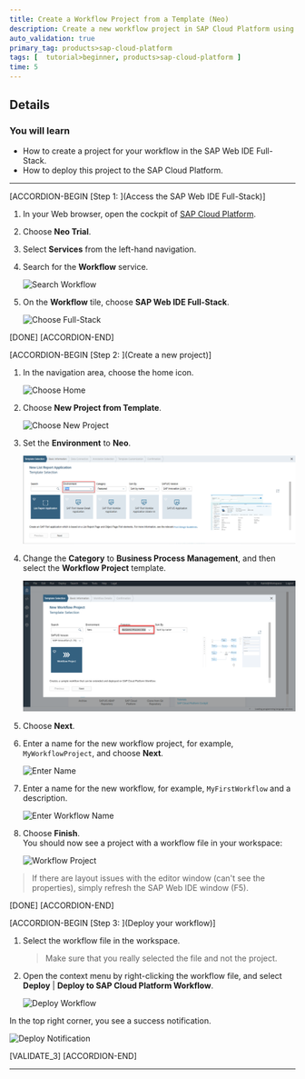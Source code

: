 ```yaml
---
title: Create a Workflow Project from a Template (Neo)
description: Create a new workflow project in SAP Cloud Platform using SAP Web IDE.
auto_validation: true
primary_tag: products>sap-cloud-platform
tags: [  tutorial>beginner, products>sap-cloud-platform ]
time: 5
---
```


## Details
### You will learn  
  - How to create a project for your workflow in the SAP Web IDE Full-Stack.
  - How to deploy this project to the SAP Cloud Platform.

---

[ACCORDION-BEGIN [Step 1: ](Access the SAP Web IDE Full-Stack)]
1. In your Web browser, open the cockpit of [SAP Cloud Platform](https://account.hanatrial.ondemand.com/cockpit).
2. Choose **Neo Trial**.
3. Select **Services** from the left-hand navigation.

4. Search for the **Workflow** service.

    ![Search Workflow](search-workflow.png)

3. On the **Workflow** tile, choose **SAP Web IDE Full-Stack**.

    ![Choose Full-Stack](choose-full-stack.png)

[DONE]
[ACCORDION-END]

[ACCORDION-BEGIN [Step 2: ](Create a new project)]
1. In the navigation area, choose the home icon.

    ![Choose Home](choose-home.png)

2. Choose **New Project from Template**.

    ![Choose New Project](new-project.png)

3. Set the **Environment** to **Neo**.

    ![Set Environment](set-environment.png)

4. Change the **Category** to **Business Process Management**, and then select the **Workflow Project** template.

    ![Change Category](select-category1.png)

5. Choose **Next**.

6. Enter a name for the new workflow project, for example, `MyWorkflowProject`, and choose **Next**.

    ![Enter Name](enter-name.png)

7. Enter a name for the new workflow, for example, `MyFirstWorkflow` and a description.

    ![Enter Workflow Name](enter-wf-name.png)

8. Choose **Finish**.   
   You should now see a project with a workflow file in your workspace:

    ![Workflow Project](workflow-project.png)

> If there are layout issues with the editor window (can't see the properties), simply refresh the SAP Web IDE window (F5).

[DONE]
[ACCORDION-END]

[ACCORDION-BEGIN [Step 3: ](Deploy your workflow)]
1. Select the workflow file in the workspace.
    >Make sure that you really selected the file and not the project.

2. Open the context menu by right-clicking the workflow file, and select **Deploy** | **Deploy to SAP Cloud Platform Workflow**.

    ![Deploy Workflow](deploy-workflow.png)

In the top right corner, you see a success notification.

![Deploy Notification](deploy-notification.png)


[VALIDATE_3]
[ACCORDION-END]

---
